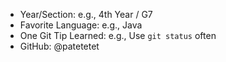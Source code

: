 - Year/Section: e.g., 4th Year / G7 
- Favorite Language: e.g., Java
- One Git Tip Learned: e.g., Use `git status` often
- GitHub: @patetetet